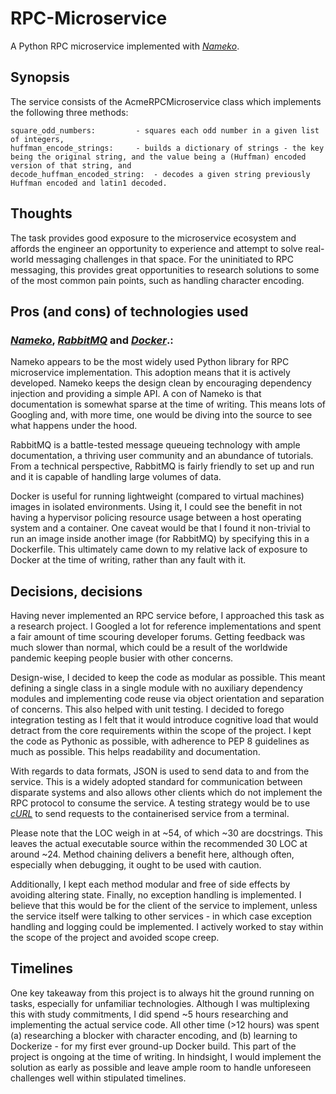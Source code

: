 # RPC-Microservice
A Python RPC microservice implemented with [*Nameko*](https://nameko.readthedocs.io/en/stable/).

## Synopsis
The service consists of the AcmeRPCMicroservice class which implements the following three methods:
```
square_odd_numbers: 		- squares each odd number in a given list of integers,
huffman_encode_strings: 	- builds a dictionary of strings - the key being the original string, and the value being a (Huffman) encoded version of that string, and
decode_huffman_encoded_string:	- decodes a given string previously Huffman encoded and latin1 decoded.
```

## Thoughts
The task provides good exposure to the microservice ecosystem and affords the engineer an opportunity to experience and attempt to solve real-world messaging challenges in that space. For the uninitiated to RPC messaging, this provides great opportunities to research solutions to some of the most common pain points, such as handling character encoding.

## Pros (and cons) of technologies used
### [*Nameko*](https://nameko.readthedocs.io/en/stable/), [*RabbitMQ*](https://www.rabbitmq.com/) and [*Docker*](https://www.docker.com/).:
Nameko appears to be the most widely used Python library for RPC microservice implementation. This adoption means that it is actively developed. Nameko keeps the design clean by encouraging dependency injection and providing a simple API. A con of Nameko is that documentation is somewhat sparse at the time of writing. This means lots of Googling and, with more time, one would be diving into the source to see what happens under the hood.

RabbitMQ is a battle-tested message queueing technology with ample documentation, a thriving user community and an abundance of tutorials. From a technical perspective, RabbitMQ is fairly friendly to set up and run and it is capable of handling large volumes of data.

Docker is useful for running lightweight (compared to virtual machines) images in isolated environments. Using it, I could see the benefit in not having a hypervisor policing resource usage between a host operating system and a container. One caveat would be that I found it non-trivial to run an image inside another image (for RabbitMQ) by specifying this in a Dockerfile. This ultimately came down to my relative lack of exposure to Docker at the time of writing, rather than any fault with it.

## Decisions, decisions
Having never implemented an RPC service before, I approached this task as a research project. I Googled a lot for reference implementations and spent a fair amount of time scouring developer forums. Getting feedback was much slower than normal, which could be a result of the worldwide pandemic keeping people busier with other concerns.

Design-wise, I decided to keep the code as modular as possible. This meant defining a single class in a single module with no auxiliary dependency modules and implementing code reuse via object orientation and separation of concerns. This also helped with unit testing. I decided to forego integration testing as I felt that it would introduce cognitive load that would detract from the core requirements within the scope of the project. I kept the code as Pythonic as possible, with adherence to PEP 8 guidelines as much as possible. This helps readability and documentation.

With regards to data formats, JSON is used to send data to and from the service. This is a widely adopted standard for communication between disparate systems and also allows other clients which do not implement the RPC protocol to consume the service. A testing strategy would be to use [*cURL*](https://curl.haxx.se/) to send requests to the containerised service from a terminal.

Please note that the LOC weigh in at ~54, of which ~30 are docstrings. This leaves the actual executable source within the recommended 30 LOC at around ~24. Method chaining delivers a benefit here, although often, especially when debugging, it ought to be used with caution.

Additionally, I kept each method modular and free of side effects by avoiding altering state. Finally, no exception handling is implemented. I believe that this would be for the client of the service to implement, unless the service itself were talking to other services - in which case exception handling and logging could be implemented. I actively worked to stay within the scope of the project and avoided scope creep.

## Timelines
One key takeaway from this project is to always hit the ground running on tasks, especially for unfamiliar technologies. Although I was multiplexing this with study commitments, I did spend ~5 hours researching and implementing the actual service code. All other time (>12 hours) was spent (a) researching a blocker with character encoding, and (b) learning to Dockerize - for my first ever ground-up Docker build. This part of the project is ongoing at the time of writing. In hindsight, I would implement the solution as early as possible and leave ample room to handle unforeseen challenges well within stipulated timelines.
